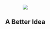 
<p align="center"><img src="https://imgs.xkcd.com/comics/a_better_idea.png"></p>
<h2 align="center">A Better Idea</h2>
